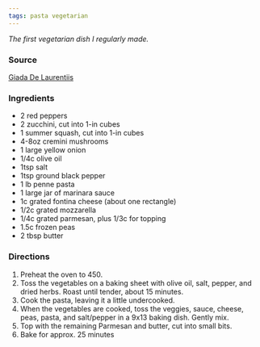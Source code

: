 ```yaml
---
tags: pasta vegetarian
---
```


_The first vegetarian dish I regularly made._

### Source
[Giada De Laurentiis](http://www.foodnetwork.com/recipes/giada-de-laurentiis/baked-penne-with-roasted-vegetables-recipe.html)

### Ingredients
* 2 red peppers
* 2 zucchini, cut into 1-in cubes
* 1 summer squash, cut into 1-in cubes
* 4-8oz cremini mushrooms
* 1 large yellow onion
* 1/4c olive oil
* 1tsp salt
* 1tsp ground black pepper
* 1 lb penne pasta
* 1 large jar of marinara sauce
* 1c grated fontina cheese (about one rectangle)
* 1/2c grated mozzarella
* 1/4c grated parmesan, plus 1/3c for topping
* 1.5c frozen peas
* 2 tbsp butter

### Directions
1. Preheat the oven to 450.
1. Toss the vegetables on a baking sheet with olive oil, salt, pepper, and dried herbs. Roast until tender, about 15 minutes.
1.  Cook the pasta, leaving it a little undercooked.
1. When the vegetables are cooked, toss the veggies, sauce, cheese, peas, pasta, and salt/pepper in a 9x13 baking dish. Gently mix.
1. Top with the remaining Parmesan and butter, cut into small bits.
1. Bake for approx. 25 minutes